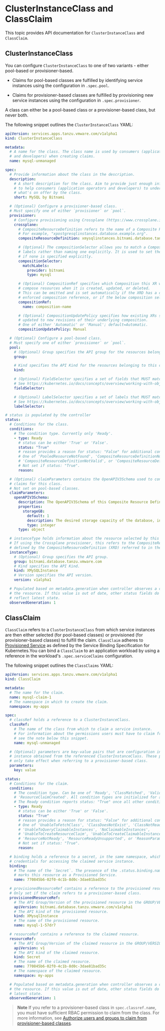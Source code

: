 # ClusterInstanceClass and ClassClaim

This topic provides API documentation for `ClusterInstanceClass` and `ClassClaim`.

## <a id="clusterinstanceclass"></a> ClusterInstanceClass

You can configure `ClusterInstanceClass` to one of two variants - either pool-based or provisioner-based.

- Claims for pool-based classes are fulfilled by identifying service instances using the configuration
  in `.spec.pool`.

- Claims for provisioner-based classes are fulfilled by provisioning new service instances using the
  configuration in `.spec.provisioner`.

A class can either be a pool-based class or a provisioner-based class, but never both.

The following snippet outlines the `ClusterInstanceClass` YAML:

```yaml
apiVersion: services.apps.tanzu.vmware.com/v1alpha1
kind: ClusterInstanceClass

metadata:
  # A name for the class. The class name is used by consumers (application operators
  # and developers) when creating claims.
  name: mysql-unmanaged

spec:
  # Provide information about the class in the description.
  description:
    # A short description for the class. Aim to provide just enough information
    # to help consumers (application operators and developers) to understand
    # what's on offer by the class.
    short: MySQL by Bitnami

  # (Optional) Configure a provisioner-based class.
  # Must specify one of either `provisioner` or `pool`.
  provisioner:
    # Configure provisioning using Crossplane (https://www.crossplane.io/).
    crossplane:
      # CompositeResourceDefinition refers to the name of a Composite Resource Definition (XRD).
      # For example, "xpostgresqlinstances.database.example.org".
      compositeResourceDefinition: xmysqlinstances.bitnami.database.tanzu.vmware.com

      # (Optional) The compositionSelector allows you to match a Composition by
      # labels rather than naming one explicitly. It is used to set the compositionRef
      # if none is specified explicitly.
      compositionSelector:
        matchLabels:
          provider: bitnami
          type: mysql

      # (Optional) CompositionRef specifies which Composition this XR will use to
      # compose resources when it is created, updated, or deleted.
      # This can be omitted and is set automatically if the XRD has a default or
      # enforced composition reference, or if the below composition selector is set.
      compositionRef:
        name: composition-name

      # (Optional) CompositionUpdatePolicy specifies how existing XRs should be
      # updated to new revisions of their underlying composition.
      # One of either 'Automatic' or 'Manual'; default=Automatic.
      compositionUpdatePolicy: Manual

  # (Optional) Configure a pool-based class.
  # Must specify one of either `provisioner` or `pool`.
  pool:
    # (Optional) Group specifies the API group for the resources belonging to this class.
    group:

    # Kind specifies the API Kind for the resources belonging to this class.
    kind:

    # (Optional) FieldSelector specifies a set of fields that MUST match certain conditions.
    # See https://kubernetes.io/docs/concepts/overview/working-with-objects/field-selectors/.
    fieldSelector:

    # (Optional) LabelSelector specifies a set of labels that MUST match.
    # See https://kubernetes.io/docs/concepts/overview/working-with-objects/labels/#label-selectors.
    labelSelector:

# status is populated by the controller
status:
  # Conditions for the class.
  conditions:
    # The condition type. Currently only 'Ready'.
    - type: Ready
      # status can be either 'True' or 'False'.
      status: "True"
      # reason provides a reason for status: "False" for additional context.
      # One of 'PooledResourceNotFound', 'CompositeResourceDefinitionNotFound',
      # 'CompositeResourceDefinitionNotValid', or 'CompositeResourceDefinitionNotReady'.
      # Not set if status: "True".
      reason:

  # (Optional) claimParameters contains the OpenAPIV3Schema used to configure
  # claims for this class.
  # Not set on pool-based classes.
  claimParameters:
    openAPIV3Schema:
      description: The OpenAPIV3Schema of this Composite Resource Definition.
      properties:
        storageGB:
          default: 1
          description: The desired storage capacity of the database, in Gigabytes.
          type: integer
      type: object

  # instanceType holds information about the resource selected by this class.
  # If using the Crossplane provisioner, this refers to the CompositeResource (XR)
  # defined by the CompositeResourceDefinition (XRD) referred to in the class.
  instanceType:
    # (Optional) Group specifies the API group.
    group: bitnami.database.tanzu.vmware.com
    # Kind specifies the API Kind.
    kind: XMySQLInstance
    # Version specifies the API version.
    version: v1alpha1

  # Populated based on metadata.generation when controller observes a change to
  # the resource. If this value is out of date, other status fields do not
  # reflect latest state.
  observedGeneration: 1
```

## <a id="classclaim"></a> ClassClaim

`ClassClaim` refers to a `ClusterInstanceClass` from which service instances are then either selected
(for pool-based classes) or provisioned (for provisioner-based classes) to fulfill the claim.
`ClassClaim` adheres to [Provisioned Service](https://github.com/servicebinding/spec#provisioned-service)
as defined by the Service Binding Specification for Kubernetes.You can bind a `ClassClaim` to an
application workload by using a reference in the workload's `.spec.serviceClaims` configuration.

The following snippet outlines the `ClassClaims` YAML:

```yaml
apiVersion: services.apps.tanzu.vmware.com/v1alpha1
kind: ClassClaim

metadata:
  # The name for the claim.
  name: mysql-claim-1
  # The namespace in which to create the claim.
  namespace: my-apps

spec:
  # classRef holds a reference to a ClusterInstanceClass.
  classRef:
    # The name of the class from which to claim a service instance.
    # For information about the permissions users must have to claim from the class,
    # see the note below this snippet.
    name: mysql-unmanaged

  # (Optional) parameters are key-value pairs that are configuration inputs to the
  # instance obtained from the referenced ClusterInstanceClass. These parameters
  # only take effect when referring to a provisioner-based class.
  parameters:
    key: value

status:
  # Conditions for the claim.
  conditions:
    # The condition type. Can be one of 'Ready', 'ClassMatched', 'Validated', or
    # 'ResourceClaimCreated'. All condition types are initialized for all claims.
    # The Ready condition reports status: "True" once all other condition types are healthy.
    - type: Ready
      # status can be either 'True' or 'False'.
      status: "True"
      # reason provides a reason for status: "False" for additional context.
      # One of 'UnableToFetchClass', 'ClassDoesNotExist', 'ClassNotReady',
      # 'UnableToQueryClaimableInstances', 'NoClaimableInstances',
      # 'UnableToCreateResourceClaim', 'UnableToCreateClaimableInstance', 'ResourceReady',
      # 'ResourceNotReady', 'ResourceReadyUnsupported', or 'ReasonParametersInvalid'.
      # Not set if status: "True".
      reason:

  # binding holds a reference to a secret, in the same namespace, which contains
  # credentials for accessing the claimed service instance.
  binding:
    # The name of the `Secret`. The presence of the .status.binding.name field
    # marks this resource as a Provisioned Service.
    name: 770845b6-02f0-4c1b-8d0c-3dae81bad35c

  # provisionedResourceRef contains a reference to the provisioned resource.
  # Only set if the claim refers to a provisioner-based class.
  provisionedResourceRef:
    # The API Group/Version of the provisioned resource in the GROUP/VERSION format.
    apiVersion: bitnami.database.tanzu.vmware.com/v1alpha1
    # The API kind of the provisioned resource.
    kind: XMysqlInstance
    # The name of the provisioned resource.
    name: mysql-1-57dr7

  # resourceRef contains a reference to the claimed resource.
  resourceRef:
    # The API Group/Version of the claimed resource in the GROUP/VERSION format.
    apiVersion: v1
    # The API kind of the claimed resource.
    kind: Secret
    # The name of the claimed resource.
    name: 770845b6-02f0-4c1b-8d0c-3dae81bad35c
    # The namespace of the claimed resource.
    namespace: my-apps

  # Populated based on metadata.generation when controller observes a change to
  # the resource. If this value is out of date, other status fields do not reflect
  # latest state.
  observedGeneration: 1
```

> **Note** If you refer to a provisioner-based class in `spec.classref.name`, you must have
> sufficient RBAC permission to claim from the class. For more information, see
> [Authorize users and groups to claim from provisioner-based classes](../../how-to-guides/authorize-claim-provisioner-classes.hbs.md).
